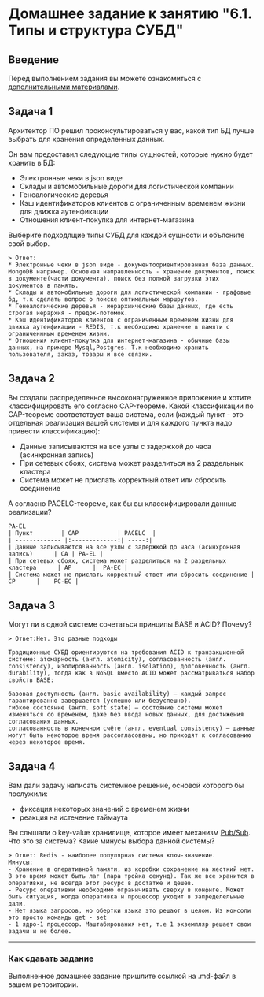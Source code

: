 # Домашнее задание к занятию "6.1. Типы и структура СУБД"

## Введение

Перед выполнением задания вы можете ознакомиться с [дополнительными материалами](https://github.com/netology-code/virt-homeworks/tree/master/additional/README.md).

## Задача 1

Архитектор ПО решил проконсультироваться у вас, какой тип БД лучше выбрать для хранения определенных данных.

Он вам предоставил следующие типы сущностей, которые нужно будет хранить в БД:

* Электронные чеки в json виде
* Склады и автомобильные дороги для логистической компании
* Генеалогические деревья
* Кэш идентификаторов клиентов с ограниченным временем жизни для движка аутенфикации
* Отношения клиент-покупка для интернет-магазина

Выберите подходящие типы СУБД для каждой сущности и объясните свой выбор.

```
> Ответ:
* Электронные чеки в json виде - документоориентированная база данных. MongoDB например. Основная направленность - хранение документов, поиск в документе(части документа), поиск без полной загрузки этих документов в память.
* Склады и автомобильные дороги для логистической компании - графовые бд, т.к сделать вопрос о поиске оптимальных маршрутов.
* Генеалогические деревья - иерархиические базы данных, где есть строгая иерархия - предок-потомок.
* Кэш идентификаторов клиентов с ограниченным временем жизни для движка аутенфикации - REDIS, т.к необходимо хранение в памяти с ограниченнным временем жизни.  
* Отношения клиент-покупка для интернет-магазина - обычные базы данных, на примере Mysql,Postgres. Т.к необходимо хранить пользователя, заказ, товары и все связки.
```

## Задача 2

Вы создали распределенное высоконагруженное приложение и хотите классифицировать его согласно CAP-теореме. Какой классификации по CAP-теореме соответствует ваша система, если (каждый пункт - это отдельная реализация вашей системы и для каждого пункта надо привести классификацию):

* Данные записываются на все узлы с задержкой до часа (асинхронная запись)
* При сетевых сбоях, система может разделиться на 2 раздельных кластера
* Система может не прислать корректный ответ или сбросить соединение

А согласно PACELC-теореме, как бы вы классифицировали данные реализации?

```
PA-EL
| Пункт        | CAP           | PACELC  |
| ------------- |:-------------:| -----:|
| Данные записываются на все узлы с задержкой до часа (асинхронная запись)      | CA | PA-EL |
| При сетевых сбоях, система может разделиться на 2 раздельных кластера      | AP      |  PA-EC |
| Система может не прислать корректный ответ или сбросить соединение | CP      |    PC-EC |
```

## Задача 3

Могут ли в одной системе сочетаться принципы BASE и ACID? Почему?

```
> Ответ:Нет. Это разные подходы

Традиционные СУБД ориентируются на требования ACID к транзакционной системе: атомарность (англ. atomicity), согласованность (англ. consistency), изолированность (англ. isolation), долговечность (англ. durability), тогда как в NoSQL вместо ACID может рассматриваться набор свойств BASE:

базовая доступность (англ. basic availability) — каждый запрос гарантированно завершается (успешно или безуспешно).
гибкое состояние (англ. soft state) — состояние системы может изменяться со временем, даже без ввода новых данных, для достижения согласования данных.
согласованность в конечном счёте (англ. eventual consistency) — данные могут быть некоторое время рассогласованы, но приходят к согласованию через некоторое время.

```

## Задача 4

Вам дали задачу написать системное решение, основой которого бы послужили:

* фиксация некоторых значений с временем жизни
* реакция на истечение таймаута

Вы слышали о key-value хранилище, которое имеет механизм [Pub/Sub](https://habr.com/ru/post/278237/). Что это за система? Какие минусы выбора данной системы?

```
> Ответ: Redis - наиболее популярная система ключ-значение. 
Минусы:
- Хранение в оперативной памяти, из коробки сохранение на жесткий нет. В это время может быть лаг (пара тройка секунд). Так же все хранится в оперативки, не всегда этот ресурс в достатке и дешев.
- Ресурс оперативки необходимо ограничивать сверху в конфиге. Может быть ситуация, когда оперативка и процессор уходит в запределельные дали.
- Нет языка запросов, но обертки языка это решают в целом. Из консоли это просто команды get - set
- 1 ядро-1 процессор. Маштабирования нет, т.е 1 экземпляр решает свои задачи и не более.

```

---

### Как cдавать задание

Выполненное домашнее задание пришлите ссылкой на .md-файл в вашем репозитории.
